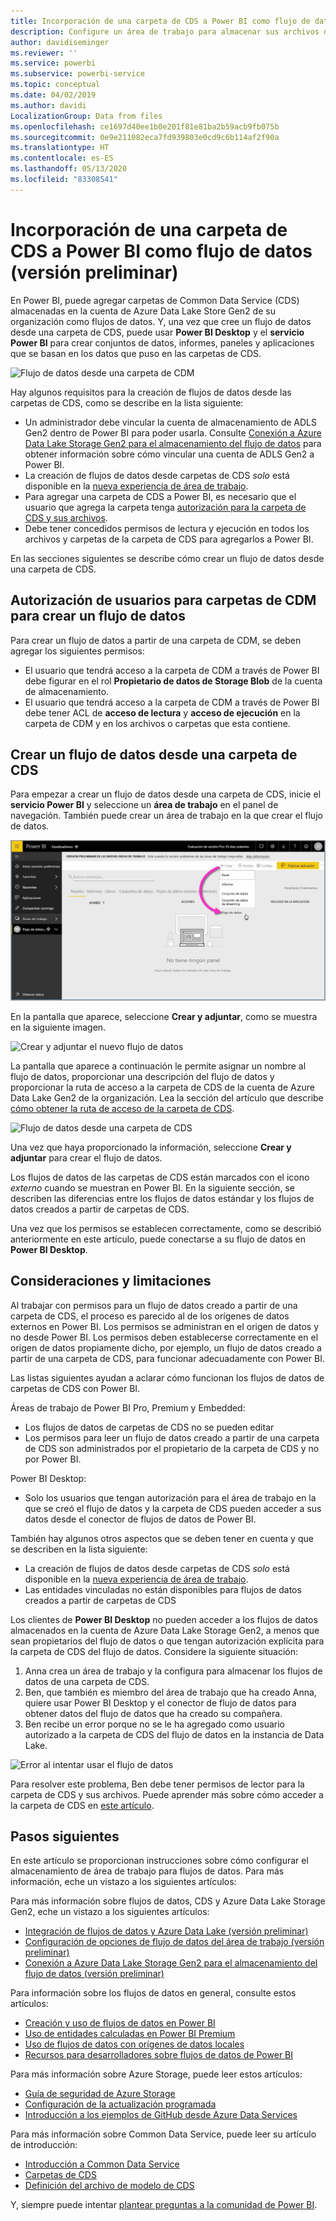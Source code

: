 ```yaml
---
title: Incorporación de una carpeta de CDS a Power BI como flujo de datos
description: Configure un área de trabajo para almacenar sus archivos de definición de flujo de datos y de datos en Azure Data Lake Storage Gen2.
author: davidiseminger
ms.reviewer: ''
ms.service: powerbi
ms.subservice: powerbi-service
ms.topic: conceptual
ms.date: 04/02/2019
ms.author: davidi
LocalizationGroup: Data from files
ms.openlocfilehash: ce1697d40ee1b0e201f81e81ba2b59acb9fb075b
ms.sourcegitcommit: 0e9e211082eca7fd939803e0cd9c6b114af2f90a
ms.translationtype: HT
ms.contentlocale: es-ES
ms.lasthandoff: 05/13/2020
ms.locfileid: "83308541"
---
```

# <a name="add-a-cdm-folder-to-power-bi-as-a-dataflow-preview"></a>Incorporación de una carpeta de CDS a Power BI como flujo de datos (versión preliminar)

En Power BI, puede agregar carpetas de Common Data Service (CDS) almacenadas en la cuenta de Azure Data Lake Store Gen2 de su organización como flujos de datos. Y, una vez que cree un flujo de datos desde una carpeta de CDS, puede usar **Power BI Desktop** y el **servicio Power BI** para crear conjuntos de datos, informes, paneles y aplicaciones que se basan en los datos que puso en las carpetas de CDS.

![Flujo de datos desde una carpeta de CDM](media/service-dataflows-add-cdm-folder/dataflow-from-cdm-folder_01.jpg)

Hay algunos requisitos para la creación de flujos de datos desde las carpetas de CDS, como se describe en la lista siguiente:

* Un administrador debe vincular la cuenta de almacenamiento de ADLS Gen2 dentro de Power BI para poder usarla. Consulte [Conexión a Azure Data Lake Storage Gen2 para el almacenamiento del flujo de datos](service-dataflows-connect-azure-data-lake-storage-gen2.md) para obtener información sobre cómo vincular una cuenta de ADLS Gen2 a Power BI.
* La creación de flujos de datos desde carpetas de CDS *solo* está disponible en la [nueva experiencia de área de trabajo](../collaborate-share/service-create-the-new-workspaces.md). 
* Para agregar una carpeta de CDS a Power BI, es necesario que el usuario que agrega la carpeta tenga [autorización para la carpeta de CDS y sus archivos](https://go.microsoft.com/fwlink/?linkid=2029121).
* Debe tener concedidos permisos de lectura y ejecución en todos los archivos y carpetas de la carpeta de CDS para agregarlos a Power BI.

En las secciones siguientes se describe cómo crear un flujo de datos desde una carpeta de CDS.

## <a name="authorizing-users-for-cdm-folders-to-create-a-dataflow"></a>Autorización de usuarios para carpetas de CDM para crear un flujo de datos

Para crear un flujo de datos a partir de una carpeta de CDM, se deben agregar los siguientes permisos:
* El usuario que tendrá acceso a la carpeta de CDM a través de Power BI debe figurar en el rol **Propietario de datos de Storage Blob** de la cuenta de almacenamiento.
* El usuario que tendrá acceso a la carpeta de CDM a través de Power BI debe tener ACL de **acceso de lectura** y **acceso de ejecución** en la carpeta de CDM y en los archivos o carpetas que esta contiene. 

## <a name="create-a-dataflow-from-a-cdm-folder"></a>Crear un flujo de datos desde una carpeta de CDS

Para empezar a crear un flujo de datos desde una carpeta de CDS, inicie el **servicio Power BI** y seleccione un **área de trabajo** en el panel de navegación. También puede crear un área de trabajo en la que crear el flujo de datos.

![Crear un flujo de datos en el servicio Power BI](media/service-dataflows-add-cdm-folder/dataflow-from-cdm-folder_02.jpg)

En la pantalla que aparece, seleccione **Crear y adjuntar**, como se muestra en la siguiente imagen.

![Crear y adjuntar el nuevo flujo de datos](media/service-dataflows-add-cdm-folder/dataflow-from-cdm-folder_03.jpg)

La pantalla que aparece a continuación le permite asignar un nombre al flujo de datos, proporcionar una descripción del flujo de datos y proporcionar la ruta de acceso a la carpeta de CDS de la cuenta de Azure Data Lake Gen2 de la organización. Lea la sección del artículo que describe [cómo obtener la ruta de acceso de la carpeta de CDS](service-dataflows-configure-workspace-storage-settings.md#get-the-uri-of-stored-dataflow-files). 

![Flujo de datos desde una carpeta de CDS](media/service-dataflows-add-cdm-folder/dataflow-from-cdm-folder_01.jpg)

Una vez que haya proporcionado la información, seleccione **Crear y adjuntar** para crear el flujo de datos.

Los flujos de datos de las carpetas de CDS están marcados con el icono *externo* cuando se muestran en Power BI. En la siguiente sección, se describen las diferencias entre los flujos de datos estándar y los flujos de datos creados a partir de carpetas de CDS.

Una vez que los permisos se establecen correctamente, como se describió anteriormente en este artículo, puede conectarse a su flujo de datos en **Power BI Desktop**.


## <a name="considerations-and-limitations"></a>Consideraciones y limitaciones

Al trabajar con permisos para un flujo de datos creado a partir de una carpeta de CDS, el proceso es parecido al de los orígenes de datos externos en Power BI. Los permisos se administran en el origen de datos y no desde Power BI. Los permisos deben establecerse correctamente en el origen de datos propiamente dicho, por ejemplo, un flujo de datos creado a partir de una carpeta de CDS, para funcionar adecuadamente con Power BI.

Las listas siguientes ayudan a aclarar cómo funcionan los flujos de datos de carpetas de CDS con Power BI.

Áreas de trabajo de Power BI Pro, Premium y Embedded:
* Los flujos de datos de carpetas de CDS no se pueden editar
* Los permisos para leer un flujo de datos creado a partir de una carpeta de CDS son administrados por el propietario de la carpeta de CDS y no por Power BI.

Power BI Desktop:
* Solo los usuarios que tengan autorización para el área de trabajo en la que se creó el flujo de datos y la carpeta de CDS pueden acceder a sus datos desde el conector de flujos de datos de Power BI.


También hay algunos otros aspectos que se deben tener en cuenta y que se describen en la lista siguiente:

* La creación de flujos de datos desde carpetas de CDS *solo* está disponible en la [nueva experiencia de área de trabajo](../collaborate-share/service-create-the-new-workspaces.md).
* Las entidades vinculadas no están disponibles para flujos de datos creados a partir de carpetas de CDS


Los clientes de **Power BI Desktop** no pueden acceder a los flujos de datos almacenados en la cuenta de Azure Data Lake Storage Gen2, a menos que sean propietarios del flujo de datos o que tengan autorización explícita para la carpeta de CDS del flujo de datos. Considere la siguiente situación:

1.    Anna crea un área de trabajo y la configura para almacenar los flujos de datos de una carpeta de CDS.
2.    Ben, que también es miembro del área de trabajo que ha creado Anna, quiere usar Power BI Desktop y el conector de flujo de datos para obtener datos del flujo de datos que ha creado su compañera.
3.    Ben recibe un error porque no se le ha agregado como usuario autorizado a la carpeta de CDS del flujo de datos en la instancia de Data Lake.

  ![Error al intentar usar el flujo de datos](media/service-dataflows-configure-workspace-storage-settings/dataflow-storage-settings_08.jpg)

Para resolver este problema, Ben debe tener permisos de lector para la carpeta de CDS y sus archivos. Puede aprender más sobre cómo acceder a la carpeta de CDS en [este artículo](https://go.microsoft.com/fwlink/?linkid=2029121).


## <a name="next-steps"></a>Pasos siguientes

En este artículo se proporcionan instrucciones sobre cómo configurar el almacenamiento de área de trabajo para flujos de datos. Para más información, eche un vistazo a los siguientes artículos:

Para más información sobre flujos de datos, CDS y Azure Data Lake Storage Gen2, eche un vistazo a los siguientes artículos:

* [Integración de flujos de datos y Azure Data Lake (versión preliminar)](service-dataflows-azure-data-lake-integration.md)
* [Configuración de opciones de flujo de datos del área de trabajo (versión preliminar)](service-dataflows-configure-workspace-storage-settings.md)
* [Conexión a Azure Data Lake Storage Gen2 para el almacenamiento del flujo de datos (versión preliminar)](service-dataflows-connect-azure-data-lake-storage-gen2.md)

Para información sobre los flujos de datos en general, consulte estos artículos:

* [Creación y uso de flujos de datos en Power BI](service-dataflows-create-use.md)
* [Uso de entidades calculadas en Power BI Premium](service-dataflows-computed-entities-premium.md)
* [Uso de flujos de datos con orígenes de datos locales](service-dataflows-on-premises-gateways.md)
* [Recursos para desarrolladores sobre flujos de datos de Power BI](service-dataflows-developer-resources.md)

Para más información sobre Azure Storage, puede leer estos artículos:
* [Guía de seguridad de Azure Storage](https://docs.microsoft.com/azure/storage/common/storage-security-guide)
* [Configuración de la actualización programada](../connect-data/refresh-scheduled-refresh.md)
* [Introducción a los ejemplos de GitHub desde Azure Data Services](https://aka.ms/cdmadstutorial)

Para más información sobre Common Data Service, puede leer su artículo de introducción:
* [Introducción a Common Data Service](https://docs.microsoft.com/powerapps/common-data-model/overview)
* [Carpetas de CDS](https://go.microsoft.com/fwlink/?linkid=2045304)
* [Definición del archivo de modelo de CDS](https://go.microsoft.com/fwlink/?linkid=2045521)

Y, siempre puede intentar [plantear preguntas a la comunidad de Power BI](https://community.powerbi.com/).
